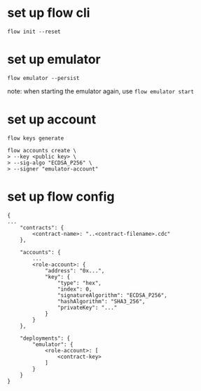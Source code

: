 # set up flow cli
`flow init --reset`

# set up emulator
`flow emulator --persist`

note: when starting the emulator again, use `flow emulator start`

# set up account
`flow keys generate`
```
flow accounts create \
> --key <public key> \
> --sig-algo "ECDSA_P256" \
> --signer "emulator-account"
```

# set up flow config
```
{
...
	"contracts": {
		<contract-name>: "..<contract-filename>.cdc"
	},
	
	"accounts": {
		...
		<role-account>: {
			"address": "0x...",
			"key": {
				"type": "hex",
				"index": 0,
				"signatureAlgorithm": "ECDSA_P256",
				"hashAlgorithm": "SHA3_256",
				"privateKey": "..."
			}
		}
	},

	"deployments": {
		"emulator": {
			<role-account>: [
				<contract-key>
			]
		}
	}
}
```